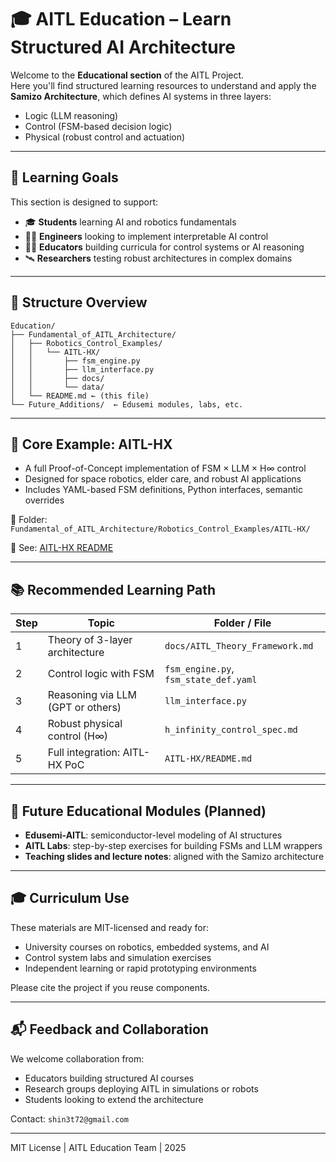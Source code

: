 # 🎓 AITL Education – Learn Structured AI Architecture

Welcome to the **Educational section** of the AITL Project.  
Here you'll find structured learning resources to understand and apply the **Samizo Architecture**, which defines AI systems in three layers:

- Logic (LLM reasoning)
- Control (FSM-based decision logic)
- Physical (robust control and actuation)

---

## 📘 Learning Goals

This section is designed to support:

- 🎓 **Students** learning AI and robotics fundamentals  
- 👨‍💻 **Engineers** looking to implement interpretable AI control  
- 🧑‍🏫 **Educators** building curricula for control systems or AI reasoning  
- 🛰 **Researchers** testing robust architectures in complex domains

---

## 🧩 Structure Overview

```
Education/
├── Fundamental_of_AITL_Architecture/
│   ├── Robotics_Control_Examples/
│   │   └── AITL-HX/
│   │       ├── fsm_engine.py
│   │       ├── llm_interface.py
│   │       ├── docs/
│   │       └── data/
│   └── README.md ← (this file)
└── Future_Additions/  ← Edusemi modules, labs, etc.
```

---

## 🧪 Core Example: AITL-HX

- A full Proof-of-Concept implementation of FSM × LLM × H∞ control  
- Designed for space robotics, elder care, and robust AI applications  
- Includes YAML-based FSM definitions, Python interfaces, semantic overrides

📂 Folder:  
`Fundamental_of_AITL_Architecture/Robotics_Control_Examples/AITL-HX/`

📄 See: [AITL-HX README](./Fundamental_of_AITL_Architecture/Robotics_Control_Examples/AITL-HX/README.md)

---

## 📚 Recommended Learning Path

| Step | Topic                              | Folder / File |
|------|------------------------------------|----------------|
| 1    | Theory of 3-layer architecture     | `docs/AITL_Theory_Framework.md` |
| 2    | Control logic with FSM             | `fsm_engine.py`, `fsm_state_def.yaml` |
| 3    | Reasoning via LLM (GPT or others)  | `llm_interface.py` |
| 4    | Robust physical control (H∞)       | `h_infinity_control_spec.md` |
| 5    | Full integration: AITL-HX PoC      | `AITL-HX/README.md` |

---

## 📘 Future Educational Modules (Planned)

- **Edusemi-AITL**: semiconductor-level modeling of AI structures  
- **AITL Labs**: step-by-step exercises for building FSMs and LLM wrappers  
- **Teaching slides and lecture notes**: aligned with the Samizo architecture

---

## 🎓 Curriculum Use

These materials are MIT-licensed and ready for:

- University courses on robotics, embedded systems, and AI  
- Control system labs and simulation exercises  
- Independent learning or rapid prototyping environments

Please cite the project if you reuse components.

---

## 📬 Feedback and Collaboration

We welcome collaboration from:

- Educators building structured AI courses  
- Research groups deploying AITL in simulations or robots  
- Students looking to extend the architecture

Contact: `shin3t72@gmail.com`

---

MIT License | AITL Education Team | 2025
